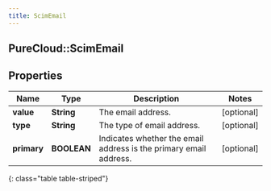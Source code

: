 ```yaml
---
title: ScimEmail
---
```

## PureCloud::ScimEmail

## Properties

|Name | Type | Description | Notes|
|------------ | ------------- | ------------- | -------------|
| **value** | **String** | The email address. | [optional] |
| **type** | **String** | The type of email address. | [optional] |
| **primary** | **BOOLEAN** | Indicates whether the email address is the primary email address. | [optional] |
{: class="table table-striped"}


